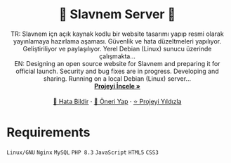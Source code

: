 <!-- Başlık -->
<h1 align="center">🚀 Slavnem Server 🌟</h1>

<!-- Kısa Açıklama -->
<p align="center">
    TR: Slavnem içn açık kaynak kodlu bir website tasarımı yapıp resmi olarak yayınlamaya hazırlama aşaması. Güvenlik ve hata düzeltmeleri yapılıyor. Geliştiriliyor ve paylaşılıyor. Yerel Debian (Linux) sunucu üzerinde çalışmakta...
    <br />EN: Designing an open source website for Slavnem and preparing it for official launch. Security and bug fixes are in progress. Developing and sharing. Running on a local Debian (Linux) server...
    <br />
    <a href="https://github.com/kullanici_adi/proje_adı"><strong>Projeyi İncele »</strong></a>
    <br />
    <br />
    <a href="https://github.com/kullanici_adi/proje_adı">🐞 Hata Bildir</a>
    ·
    <a href="https://github.com/kullanici_adi/proje_adı">🎁 Öneri Yap</a>
    ·
    <a href="https://github.com/kullanici_adi/proje_adı">⭐ Projeyi Yıldızla</a>
</p>

# Requirements
`Linux/GNU`
`Nginx`
`MySQL`
`PHP 8.3`
`JavaScript`
`HTML5`
`CSS3`
